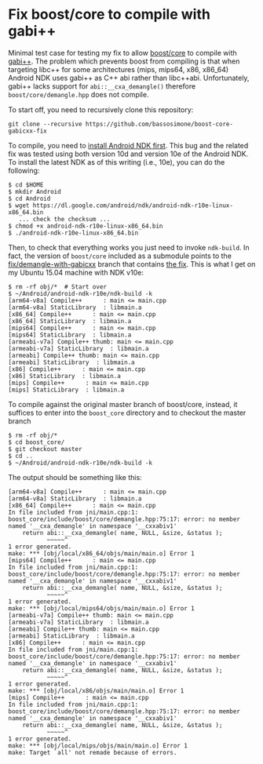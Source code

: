# Fix boost/core to compile with gabi++

Minimal test case for testing my fix to allow [boost/core](https://github.com/boostorg/core) to compile with [gabi++](https://android.googlesource.com/platform/ndk/+/master/sources/cxx-stl/gabi++/). The problem which prevents boost from compiling is that when targeting libc++ for some architectures (mips, mips64, x86, x86\_64) Android NDK uses gabi++ as C++ abi rather than libc++abi. Unfortunately, gabi++ lacks support for `abi::__cxa_demangle()` therefore `boost/core/demangle.hpp` does not compile.

To start off, you need to recursively clone this repository:

    git clone --recursive https://github.com/bassosimone/boost-core-gabicxx-fix

To compile, you need to [install Android NDK first](https://developer.android.com/tools/sdk/ndk/index.html). This bug and the related fix was tested using both version 10d and version 10e of the Android NDK. To install the latest NDK as of this writing (i.e., 10e), you can do the following:

    $ cd $HOME
    $ mkdir Android
    $ cd Android
    $ wget https://dl.google.com/android/ndk/android-ndk-r10e-linux-x86_64.bin
       ... check the checksum ...
    $ chmod +x android-ndk-r10e-linux-x86_64.bin
    $ ./android-ndk-r10e-linux-x86_64.bin

Then, to check that everything works you just need to invoke `ndk-build`. In fact, the version of `boost/core` included as a submodule points to the [fix/demangle-with-gabicxx](https://github.com/bassosimone/libight-boost-core/tree/fix/demangle-with-gabicxx) branch that contains [the fix](https://github.com/bassosimone/libight-boost-core/commit/574d96f61af1c06dd087340c256c74fc2899ce88). This is what I get on my Ubuntu 15.04 machine with NDK v10e:

    $ rm -rf obj/*  # Start over
    $ ~/Android/android-ndk-r10e/ndk-build -k
    [arm64-v8a] Compile++      : main <= main.cpp
    [arm64-v8a] StaticLibrary  : libmain.a
    [x86_64] Compile++      : main <= main.cpp
    [x86_64] StaticLibrary  : libmain.a
    [mips64] Compile++      : main <= main.cpp
    [mips64] StaticLibrary  : libmain.a
    [armeabi-v7a] Compile++ thumb: main <= main.cpp
    [armeabi-v7a] StaticLibrary  : libmain.a
    [armeabi] Compile++ thumb: main <= main.cpp
    [armeabi] StaticLibrary  : libmain.a
    [x86] Compile++      : main <= main.cpp
    [x86] StaticLibrary  : libmain.a
    [mips] Compile++      : main <= main.cpp
    [mips] StaticLibrary  : libmain.a

To compile against the original master branch of boost/core, instead, it suffices to enter into the `boost_core` directory and to checkout the master branch

    $ rm -rf obj/*
    $ cd boost_core/
    $ git checkout master
    $ cd ..
    $ ~/Android/android-ndk-r10e/ndk-build -k

The output should be something like this:
    
    [arm64-v8a] Compile++      : main <= main.cpp
    [arm64-v8a] StaticLibrary  : libmain.a
    [x86_64] Compile++      : main <= main.cpp
    In file included from jni/main.cpp:1:
    boost_core/include/boost/core/demangle.hpp:75:17: error: no member named '__cxa_demangle' in namespace '__cxxabiv1'
        return abi::__cxa_demangle( name, NULL, &size, &status );
               ~~~~~^
    1 error generated.
    make: *** [obj/local/x86_64/objs/main/main.o] Error 1
    [mips64] Compile++      : main <= main.cpp
    In file included from jni/main.cpp:1:
    boost_core/include/boost/core/demangle.hpp:75:17: error: no member named '__cxa_demangle' in namespace '__cxxabiv1'
        return abi::__cxa_demangle( name, NULL, &size, &status );
               ~~~~~^
    1 error generated.
    make: *** [obj/local/mips64/objs/main/main.o] Error 1
    [armeabi-v7a] Compile++ thumb: main <= main.cpp
    [armeabi-v7a] StaticLibrary  : libmain.a
    [armeabi] Compile++ thumb: main <= main.cpp
    [armeabi] StaticLibrary  : libmain.a
    [x86] Compile++      : main <= main.cpp
    In file included from jni/main.cpp:1:
    boost_core/include/boost/core/demangle.hpp:75:17: error: no member named '__cxa_demangle' in namespace '__cxxabiv1'
        return abi::__cxa_demangle( name, NULL, &size, &status );
               ~~~~~^
    1 error generated.
    make: *** [obj/local/x86/objs/main/main.o] Error 1
    [mips] Compile++      : main <= main.cpp
    In file included from jni/main.cpp:1:
    boost_core/include/boost/core/demangle.hpp:75:17: error: no member named '__cxa_demangle' in namespace '__cxxabiv1'
        return abi::__cxa_demangle( name, NULL, &size, &status );
               ~~~~~^
    1 error generated.
    make: *** [obj/local/mips/objs/main/main.o] Error 1
    make: Target `all' not remade because of errors.
